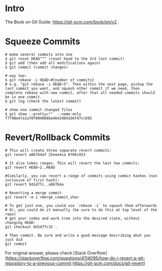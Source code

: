 # Intro

The Book on Git Guide: https://git-scm.com/book/en/v2 .

# Squeeze Commits

```shell
# make several commits into one
$ git reset HEAD^^^ (reset head to the 3rd last commit)
$ git add (then add all modifications again)
$ git commit (commit changes)

# way two:
$ git rebase -i HEAD~#{number of commits} 
# e.g. "git rebase -i HEAD~5". Then within the next page, pickup the last commit you want, and squash other commit if we need, then complete rebase with new commit, after that all needed commits should be in one commit.
$ git log (check the latest commit)

# show one commit changed files
$ git show --pretty=""  --name-only f7748e47a1a70f004068be4642d04166f47cc692
```

# Revert/Rollback Commits

```shell
# This will create three separate revert commits:
git revert a867b4af 25eee4ca 0766c053

# It also takes ranges. This will revert the last two commits:
git revert HEAD~2..HEAD

#Similarly, you can revert a range of commits using commit hashes (non inclusive of first hash):
git revert 0d1d7fc..a867b4a

# Reverting a merge commit
git revert -m 1 <merge_commit_sha>

# To get just one, you could use `rebase -i` to squash them afterwards
# Or, you could do it manually (be sure to do this at top level of the repo)
# get your index and work tree into the desired state, without changing HEAD:
git checkout 0d1d7fc32 .

# Then commit. Be sure and write a good message describing what you just did
git commit
```

For original answer, please check [Stack Overflow](https://stackoverflow.com/questions/4114095/how-do-i-revert-a-git-repository-to-a-previous-commit
https://git-scm.com/docs/git-revert)